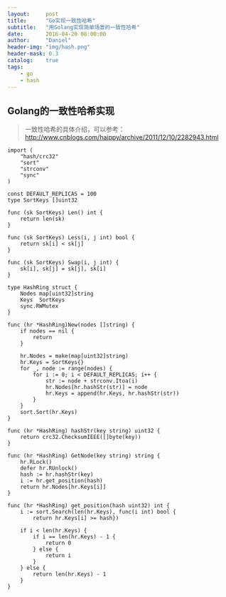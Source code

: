 ```yaml
---
layout:     post
title:      "Go实现一致性哈希"
subtitle:   "用Golang实现简单场景的一致性哈希"
date:       2016-04-20 08:00:00
author:     "Daniel"
header-img: "img/hash.png"
header-mask: 0.3
catalog:    true
tags:
    - go
    - hash
---
```


## Golang的一致性哈希实现

> 一致性哈希的具体介绍，可以参考：
> http://www.cnblogs.com/haippy/archive/2011/12/10/2282943.html

	import (
	    "hash/crc32"
	    "sort"
	    "strconv"
	    "sync"
	)
	
	const DEFAULT_REPLICAS = 100
	type SortKeys []uint32
	
	func (sk SortKeys) Len() int {
	    return len(sk)
	}
	
	func (sk SortKeys) Less(i, j int) bool {
	    return sk[i] < sk[j]
	}
	
	func (sk SortKeys) Swap(i, j int) {
	    sk[i], sk[j] = sk[j], sk[i]
	}
	
	type HashRing struct {
	    Nodes map[uint32]string
	    Keys  SortKeys
	    sync.RWMutex
	}
	
	func (hr *HashRing)New(nodes []string) {
	    if nodes == nil {
	        return
	    }
	
	    hr.Nodes = make(map[uint32]string)
	    hr.Keys = SortKeys{}
	    for _, node := range(nodes) {
	        for i := 0; i < DEFAULT_REPLICAS; i++ {
	            str := node + strconv.Itoa(i)
	            hr.Nodes[hr.hashStr(str)] = node
	            hr.Keys = append(hr.Keys, hr.hashStr(str))
	        }
	    }
	    sort.Sort(hr.Keys)
	}
	
	func (hr *HashRing) hashStr(key string) uint32 {
	    return crc32.ChecksumIEEE([]byte(key))
	}
	
	func (hr *HashRing) GetNode(key string) string {
	    hr.RLock()
	    defer hr.RUnlock()
	    hash := hr.hashStr(key)
	    i := hr.get_position(hash)
	    return hr.Nodes[hr.Keys[i]]
	}
	
	func (hr *HashRing) get_position(hash uint32) int {
	    i := sort.Search(len(hr.Keys), func(i int) bool {
	        return hr.Keys[i] >= hash})
	
	    if i < len(hr.Keys) {
	        if i == len(hr.Keys) - 1 {
	            return 0
	        } else {
	            return i
	        }
	    } else {
	        return len(hr.Keys) - 1
	    }
	}

